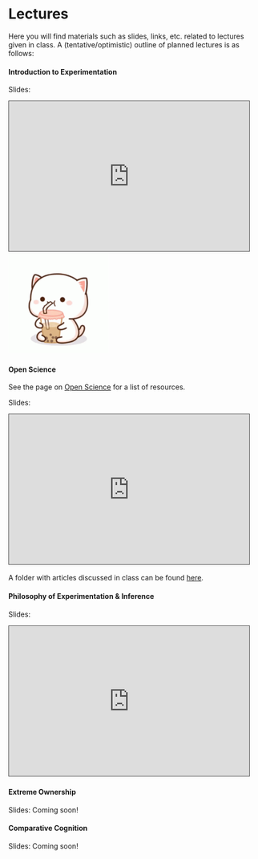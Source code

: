 # Lectures

Here you will find materials such as slides, links, etc. related to lectures given in class. 
A (tentative/optimistic) outline of planned lectures is as follows:

#### Introduction to Experimentation

Slides:

<iframe src="https://docs.google.com/presentation/d/e/2PACX-1vQQnrGLdJ_Sd2Dr8mqC15tWX-I5gvSgSWVVFgsGBUm36ksufDUlPxetMvQG--s4ijeMx_Xr3N8YCWrk/embed?start=false&loop=false&delayms=3000" frameborder="0" width="480" height="299" style="border: 1px solid #464646;" allowfullscreen="true" mozallowfullscreen="true" webkitallowfullscreen="true"></iframe>

<img src="../static/peach-cat-boba-tea.gif" alt="bubbletea!" class=".float-right" width="200px">

#### Open Science
See the page on [Open Science](https://avakiai.github.io/expra_winter2021-2022/open_science.html) for a list of resources. 

Slides: 

<iframe src="https://docs.google.com/presentation/d/e/2PACX-1vTVER60XP9o_kKtPSqEsVQdk4vKG74bJdn-mG_VQVbzUuDv-uCoEf9iwW0FqYrL6wdhXcODevohDXkX/embed?start=false&loop=false&delayms=3000" frameborder="0" width="480" height="299" style="border: 1px solid #464646;" allowfullscreen="true" mozallowfullscreen="true" webkitallowfullscreen="true"></iframe>


A folder with articles discussed in class can be found [here](https://github.com/avakiai/expra_winter2021-2022/tree/master/open_science_readings). 

#### Philosophy of Experimentation & Inference

Slides: 

<iframe src="https://docs.google.com/presentation/d/e/2PACX-1vQ72nbzhhO6ETa7fBOdLWtMet7ErTjlmJXvtnc0okHELn2Rek585DfBOdeO0LuZ7O5MjVLUQtDc6QDg/embed?start=false&loop=false&delayms=3000" frameborder="0" width="480" height="299" style="border: 1px solid #464646;" allowfullscreen="true" mozallowfullscreen="true" webkitallowfullscreen="true"></iframe>

#### Extreme Ownership

Slides: Coming soon!

#### Comparative Cognition

Slides: Coming soon!